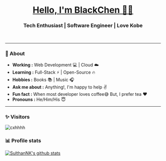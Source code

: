 <h1 align="center"><a href="https://github.com/CXHHHH/">Hello, I'm BlackChen 👨‍💻 </a></h1>

<h3 align="center">  Tech Enthusiast | Software Engineer | Love Kobe</h3> <br>

--------------------------------------------------------------------------------------------------------------------------------------------------------------------------------

### 🤔 About
-  **Working :**  Web Development :computer: | Cloud :cloud: 
-  **Learning :** Full-Stack :zap: | Open-Source :fire:	
-  **Hobbies :** Books :books: | Music :headphones:
-  **Ask me about :** Anything!, I'm happy to help :v:
-  **Fun fact :** When most developer loves coffee:sweat_smile: But, I prefer tea :heart: 
-  **Pronouns :** He/Him/His :innocent:
---------------------------------------------------------------------------------------------------------------------------------------------------------------------------------
### ✨ Visitors 

<p align="left"> <img src="https://komarev.com/ghpvc/?username=cxhhhh" alt="cxhhhh" /> </p>

### 📊 Profile stats

[![SulthanNK's github stats](https://github-readme-stats.vercel.app/api?username=cxhhhh&show_icons=true&theme=discord_old_blurple)](https://github.com/cxhhhh/github-readme-stats)
